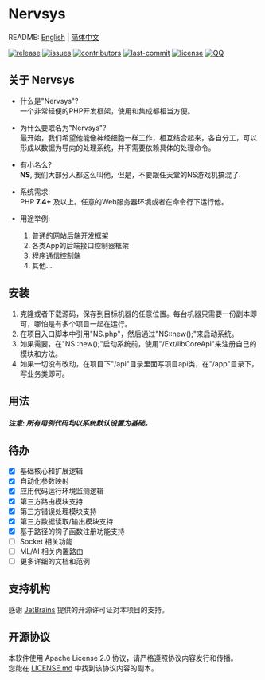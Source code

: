 # Nervsys

README: [English](README.md) | [简体中文](README_zh-CN.md)

[![release](https://img.shields.io/badge/release-8.0.0-blue?style=flat-square)](https://github.com/Jerry-Shaw/NervSys/releases)
[![issues](https://img.shields.io/github/issues/Jerry-Shaw/NervSys?style=flat-square)](https://github.com/Jerry-Shaw/NervSys/issues)
[![contributors](https://img.shields.io/github/contributors/Jerry-Shaw/NervSys?style=flat-square)](https://github.com/Jerry-Shaw/NervSys/graphs/contributors)
[![last-commit](https://img.shields.io/github/last-commit/Jerry-Shaw/NervSys?style=flat-square)](https://github.com/Jerry-Shaw/NervSys/commits/master)
[![license](https://img.shields.io/github/license/Jerry-Shaw/NervSys?style=flat-square)](https://github.com/Jerry-Shaw/NervSys/blob/master/LICENSE.md)
[![QQ](https://img.shields.io/badge/QQ交流群-191879883-lightgrey?style=social)](https://qm.qq.com/cgi-bin/qm/qr?k=FJimjw1l5qKXGdDVSmyoq2-PTQ2ZTqBy&jump_from=github)  

## 关于 Nervsys

* 什么是"Nervsys"?  
一个非常轻便的PHP开发框架，使用和集成都相当方便。  

* 为什么要取名为"Nervsys"?  
最开始，我们希望他能像神经细胞一样工作，相互结合起来，各自分工，可以形成以数据为导向的处理系统，并不需要依赖具体的处理命令。

* 有小名么?  
**NS**, 我们大部分人都这么叫他，但是，不要跟任天堂的NS游戏机搞混了.  

* 系统需求:  
PHP **7.4+** 及以上。任意的Web服务器环境或者在命令行下运行他。  

* 用途举例:  
    1. 普通的网站后端开发框架
    2. 各类App的后端接口控制器框架
    3. 程序通信控制端
    4. 其他...

## 安装

1. 克隆或者下载源码，保存到目标机器的任意位置。每台机器只需要一份副本即可，哪怕是有多个项目一起在运行。
2. 在项目入口脚本中引用"NS.php"，然后通过"NS::new();"来启动系统。
3. 如果需要，在"NS::new();"启动系统前，使用"/Ext/libCoreApi"来注册自己的模块和方法。
4. 如果一切没有改动，在项目下"/api"目录里面写项目api类，在"/app"目录下，写业务类即可。

## 用法

##### 注意: 所有用例代码均以系统默认设置为基础。












## 待办
- [x] 基础核心和扩展逻辑
- [x] 自动化参数映射
- [x] 应用代码运行环境监测逻辑
- [x] 第三方路由模块支持
- [x] 第三方错误处理模块支持
- [x] 第三方数据读取/输出模块支持
- [x] 基于路径的钩子函数注册功能支持
- [ ] Socket 相关功能
- [ ] ML/AI 相关内置路由
- [ ] 更多详细的文档和范例

## 支持机构

感谢 [JetBrains](https://www.jetbrains.com/?from=Nervsys) 提供的开源许可证对本项目的支持。  

## 开源协议

本软件使用 Apache License 2.0 协议，请严格遵照协议内容发行和传播。  
您能在 [LICENSE.md](https://github.com/Jerry-Shaw/NervSys/blob/master/LICENSE.md) 中找到该协议内容的副本。